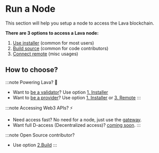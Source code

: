 # Run a Node
This section will help you setup a node to access the Lava blockchain.

**There are 3 options to access a Lava node:**
1. [Use installer](/lava-node/node-use-installer.md) (common for most users)
2. [Build source](/lava-node/node-build-source.md) (common for code contributors)
3. [Connect remote](/lava-node/node-connect-remote.md) (misc usages)

## How to choose?

:::note Powering Lava? 🌋
- Want to [be a validator](/validator-intro.md)? Use option [1. Installer](/lava-node/node-use-installer.md)
- Want to [be a provider](/provider-intro.md)? Use option [1. Installer](/lava-node/node-use-installer.md) or [3. Remote](/lava-node/node-connect-remote.md)
:::


:::note Accessing Web3 APIs? ⚡️
- Need access fast? No need for a node, just use the [gateway](/access-apis/gateway-access.md).
- Want full D-access (Decentralized access)? [coming soon](/access-apis/d-access.md).
:::

:::note Open Source contributor?
- Use option [2.Build](/lava-node/node-build-source.md)
:::

